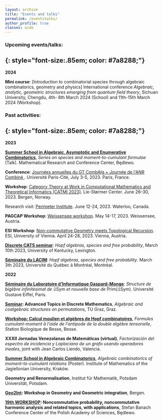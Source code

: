 ```yaml
---
layout: archive
title: "Events and talks"
permalink: /eventstalks/
author_profile: true
classes: wide
---
```


### Upcoming events/talks:
{: style="font-size:.85em; color: #7a8288;"}
---

**2024**

**Mini course**: [Introduction to combinatorial species through algebraic combinatorics, geometry and physics] International conference *Algebraic, analytic, geometric structures emerging from 
quantum field theory*, Sichuan University, Chengdu, 4th- 8th March 2024 (School) and 11th-15th March 2024 (Workshop).




### Past activities:
{: style="font-size:.85em; color: #7a8288;"}
---

**2023**

**[Summer School in Algebraic, Asymptotic and Enumerative Combinatorics](https://sites.google.com/impan.pl/23-summeralgcom)**, *Series on species and moment-to-cumulant formulae* (Talk). Mathematical Research and Conference Center, Będlewo.

**Conference**: [Journées annuelles du GT CombAlg + Journée de l'ANR Combiné ]([http://www.catmi.no/](https://jagtcombalg.sciencesconf.org/)). Université Paris-Cité, July 3-5, 2023. Paris, France. 

**Workshop**: [Category Theory at Work in Computational Mathematics and Theoretical Informatics (CATMI 2023)](http://www.catmi.no/). Lie-Størmer Center. June 26–30, 2023. Bergen, Norway. 

Research visit: [Perimeter Institute](https://perimeterinstitute.ca/). June 12-24, 2023. Waterloo, Canada. 

**PAGCAP Workshop**: [Weissensee workshop](https://pagcap.lisn.upsaclay.fr/2022-austria-workshop.html). May 14-17, 2023. Weissensee, Austria. 

**ESI Workshop**: [Non-commutative Geometry meets Topological Recursion](https://www.esi.ac.at/events/e502/). ESI, University of Vienna. April 24-28, 2023. Vienna, Austria. 

**[Discrete CATS seminar](https://math.as.uky.edu/discrete-cats-seminar-31)**: *Hopf algebras, species and free probability*, March 10th 2023, University of Kentucky, Lexington.

**[Séminaire du LACIM](https://lacim.uqam.ca/seminaires/)**: *Hopf algebras, species and free probability*. March 3th 2023, Université du Québec à Montréal, Montréal.

**2022**

**[Séminaire du Laboratoire d’Informatique Gaspard-Monge](https://siteigm.univ-mlv.fr/seminaires/)**:
*Structure de bigèbre infinitésimal de* $\mathfrak{S}\textsf{Sym}$ *et nouvelle base de* $\text{Prim}(\mathfrak{S}\textsf{Sym})$. Université Gustave Eiffel, Paris.  

**[Seminar](https://www.math.tugraz.at/discrete/index.php): Advanced Topics in Discrete Mathematics**, *Algebraic
and coalgebraic structures on permutations*, TU Graz, Graz.

**[Workshop: Calcul moulien et algèbres de Hopf combinatoires](https://lmbp.uca.fr/~manchon/Besse2022.html)**, *Formules cumulant-moment à l'aide de l'antipode de la double algèbre tensorielle*, Station Biologique de Besse, Besse.

**XXXII Jornadas Venezolanas de Matemáticas (virtual)**, *Factorización del espectro de incidencia y Laplaciano de un grafo usando operadores ineales*, joint with Jean Carlos Liendo, Valencia.

**[Summer School in Algebraic Combinatorics](https://sites.google.com/view/acombikrakow)**, *Algebraic combinatorics of moment-to-cumulant relations* (Poster).  Institute of Mathematics of the Jagiellonian University, Kraków.

**Geometry and Renormalisation**, Institut für Mathematik, Potsdam Universität, Potsdam.

**[Geo2Int](https://sites.google.com/view/geo2int): Workshop in Geometry and Geometric integration**, Bergen.

**[19th WORKSHOP](https://www.impan.pl/en/activities/banach-center/conferences/22-19thworkshop): Noncommutative probability, noncommutative harmonic analysis and related topics, with applications**, Stefan Banach Conference Center of the Polish Academy of Sciences, Będlewo. 



